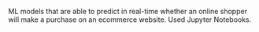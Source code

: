 ML models that are able to predict in real-time whether an online shopper will make a purchase on an ecommerce website. Used Jupyter Notebooks.
